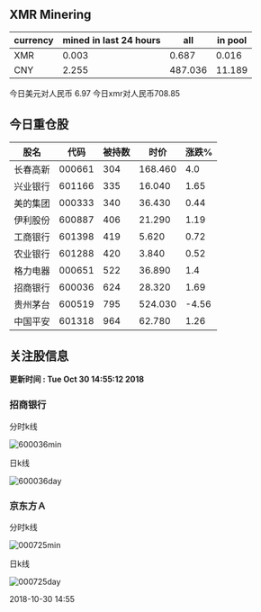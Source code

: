 ## XMR Minering

|currency|mined in last 24 hours|all|in pool|
|---|---|---|---|
|XMR|0.003|0.687|0.016|
|CNY|2.255|487.036|11.189|

今日美元对人民币 6.97	今日xmr对人民币708.85


## 今日重仓股 

|股名|代码|被持数|时价|涨跌%|
|---|---|---|---|---|
|长春高新|000661|304|168.460|4.0|
|兴业银行|601166|335|16.040|1.65|
|美的集团|000333|340|36.430|0.44|
|伊利股份|600887|406|21.290|1.19|
|工商银行|601398|419|5.620|0.72|
|农业银行|601288|420|3.840|0.52|
|格力电器|000651|522|36.890|1.4|
|招商银行|600036|624|28.320|1.69|
|贵州茅台|600519|795|524.030|-4.56|
|中国平安|601318|964|62.780|1.26|

## 关注股信息
**更新时间 : Tue Oct 30 14:55:12 2018**
### 招商银行 
分时k线

![600036min](http://image.sinajs.cn/newchart/min/n/sh600036.gif)

日k线

![600036day](http://image.sinajs.cn/newchart/daily/n/sh600036.gif)

### 京东方Ａ 
分时k线

![000725min](http://image.sinajs.cn/newchart/min/n/sz000725.gif)

日k线

![000725day](http://image.sinajs.cn/newchart/daily/n/sz000725.gif)

2018-10-30 14:55